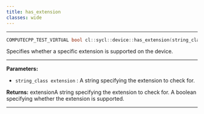 ```yaml
---
title: has_extension
classes: wide
---
```



---

```cpp
COMPUTECPP_TEST_VIRTUAL bool cl::sycl::device::has_extension(string_class extension) const
```


Specifies whether a specific extension is supported on the device. 


---
**Parameters:**

 - `string_class extension`
: A string specifying the extension to check for. 

**Returns:** extensionA string specifying the extension to check for. A boolean specifying whether the extension is supported. 

---
